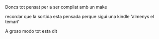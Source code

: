 Doncs tot pensat per a ser compilat amb un make

recordar que la sortida esta pensada perque sigui una kindle 'almenys el temari'

A groso modo tot esta dit
